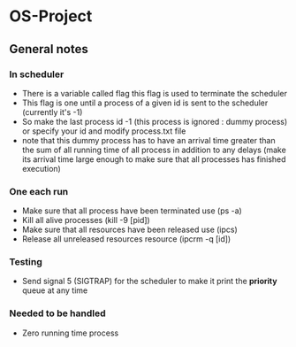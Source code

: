 # OS-Project

## General notes

### In scheduler

* There is a variable called flag this flag is used to terminate the scheduler
* This flag is one until a process of a given id is sent to the scheduler (currently it's -1)
* So make the last process id -1 (this process is ignored : dummy process) or specify your id and modify process.txt
  file
* note that this dummy process has to have an arrival time greater than the sum of all running time of all process in
  addition to any delays (make its arrival time large enough to make sure that all processes has finished execution)

### One each run

* Make sure that all process have been terminated use (ps -a)
* Kill all alive processes (kill -9 [pid])
* Make sure that all resources have been released use (ipcs)
* Release all unreleased resources resource (ipcrm -q [id])

### Testing

* Send signal 5 (SIGTRAP) for the scheduler to make it print the **priority** queue at any time

### Needed to be handled
* Zero running time process